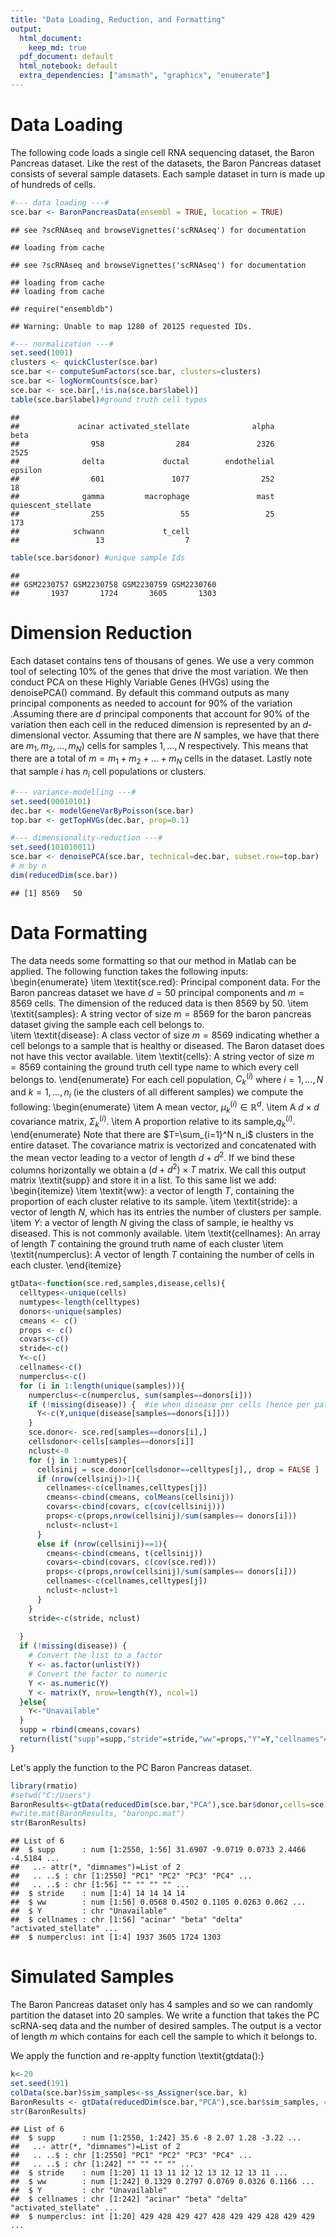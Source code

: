 ```yaml
---
title: "Data Loading, Reduction, and Formatting"
output:
  html_document:
    keep_md: true
  pdf_document: default
  html_notebook: default
  extra_dependencies: ["amsmath", "graphicx", "enumerate"]
---
```


# Data Loading
The following code loads a single cell RNA sequencing dataset, the Baron Pancreas dataset. Like the rest of the datasets, the Baron Pancreas dataset consists of several sample datasets. Each sample dataset in turn is made up of hundreds of cells.



```r
#--- data loading ---#
sce.bar <- BaronPancreasData(ensembl = TRUE, location = TRUE)
```

```
## see ?scRNAseq and browseVignettes('scRNAseq') for documentation
```

```
## loading from cache
```

```
## see ?scRNAseq and browseVignettes('scRNAseq') for documentation
```

```
## loading from cache
## loading from cache
```

```
## require("ensembldb")
```

```
## Warning: Unable to map 1280 of 20125 requested IDs.
```

```r
#--- normalization ---#
set.seed(1001)
clusters <- quickCluster(sce.bar)
sce.bar <- computeSumFactors(sce.bar, clusters=clusters)
sce.bar <- logNormCounts(sce.bar)
sce.bar <- sce.bar[,!is.na(sce.bar$label)]
table(sce.bar$label)#ground truth cell types
```

```
## 
##             acinar activated_stellate              alpha               beta 
##                958                284               2326               2525 
##              delta             ductal        endothelial            epsilon 
##                601               1077                252                 18 
##              gamma         macrophage               mast quiescent_stellate 
##                255                 55                 25                173 
##            schwann             t_cell 
##                 13                  7
```

```r
table(sce.bar$donor) #unique sample Ids
```

```
## 
## GSM2230757 GSM2230758 GSM2230759 GSM2230760 
##       1937       1724       3605       1303
```

# Dimension Reduction
Each dataset contains tens of thousans of genes. We use a very common tool of selecting 10\% of the genes that drive the most variation. We then conduct PCA on these Highly Variable Genes (HVGs) using the denoisePCA() command. By default this command outputs as many principal components as needed to account for 90\% of the variation .Assuming there are $d$ principal components that account for 90\% of the variation then each cell in the reduced dimension is represented by an $d$-dimensional vector. Assuming that there are $N$ samples, we have that there are $m_1,m_2,...,m_N)$ cells for samples $1,...,N$ respectively. This means that there are a total of $m=m_1+m_2+...+m_N$ cells in the dataset. Lastly note that sample $i$ has $n_i$ cell populations or clusters.

```r
#--- variance-modelling ---#
set.seed(00010101)
dec.bar <- modelGeneVarByPoisson(sce.bar)
top.bar <- getTopHVGs(dec.bar, prop=0.1)

#--- dimensionality-reduction ---#
set.seed(101010011)
sce.bar <- denoisePCA(sce.bar, technical=dec.bar, subset.row=top.bar)
# m by n
dim(reducedDim(sce.bar))
```

```
## [1] 8569   50
```
# Data Formatting
The data needs some formatting so that our method in Matlab can be applied. 
The following function takes the following inputs:
\begin{enumerate}
  \item \textit{sce.red}: Principal component data. For the Baron pancreas dataset we have $d=50$ principal components and $m=8569$ cells. The dimension of the reduced data is then $8569$ by $50$.
  \item \textit{samples}: A string vector of size $m=8569$ for the baron pancreas dataset giving the sample each cell belongs to.  
  \item \textit{disease}: A class vector of size $m=8569$ indicating whether a cell belongs to a sample that is healthy or diseased. The Baron dataset does not have this vector available. 
  \item \textit{cells}: A string vector of size $m=8569$ containing the ground truth cell type name to which every cell belongs to.
\end{enumerate}
For each cell population, $C^{(i)}_k$ where $i=1,...,N$ and $k=1,...,n_i$ (ie the clusters of all different samples) we compute the following:
\begin{enumerate}
  \item A mean vector, $\mu^{(i)}_k \in \mathbb{R}^d$.
  \item A $d \times d$ covariance matrix, $\Sigma^{(i)}_k$.
  \item A proportion relative to its sample,$q^{(i)}_k$.
\end{enumerate}
Note that there are $T=\sum_{i=1}^N n_i$ clusters in the entire dataset. The covariance matrix is vectorized and concatenated with the mean vector leading to a vector of length $d+d^2$. If we bind these columns horizontally we obtain a $(d+d^2) \times T$ matrix. We call this output matrix \textit{supp} and store it in a list. To this same list we add:
\begin{itemize}
  \item \textit{ww}: a vector of length $T$, containing the proportion of each cluster relative to its sample.
  \item \textit{stride}: a vector of length $N$, which has its entries the number of clusters per sample.
  \item $Y$: a vector of length $N$ giving the class of sample, ie healthy vs diseased. This is not commonly available.
  \item \textit{cellnames}: An array of length $T$ containing the ground truth name of each  cluster
  \item \textit{numperclus}: A vector of length $T$ containing the number of cells in each cluster.
\end{itemize}


```r
gtData<-function(sce.red,samples,disease,cells){
  celltypes<-unique(cells)
  numtypes<-length(celltypes)
  donors<-unique(samples)
  cmeans <- c()
  props <- c()
  covars<-c()
  stride<-c()
  Y<-c()
  cellnames<-c()
  numperclus<-c()
  for (i in 1:length(unique(samples))){
    numperclus<-c(numperclus, sum(samples==donors[i]))
    if (!missing(disease)) {  #ie when disease per cells (hence per patient) is specified
      Y<-c(Y,unique(disease[samples==donors[i]]))
    }
    sce.donor<- sce.red[samples==donors[i],]
    cellsdonor<-cells[samples==donors[i]]
    nclust<-0
    for (j in 1:numtypes){
      cellsinij = sce.donor[cellsdonor==celltypes[j],, drop = FALSE ]
      if (nrow(cellsinij)>1){
        cellnames<-c(cellnames,celltypes[j])
        cmeans<-cbind(cmeans, colMeans(cellsinij))
        covars<-cbind(covars, c(cov(cellsinij)))
        props<-c(props,nrow(cellsinij)/sum(samples== donors[i]))
        nclust<-nclust+1
      }
      else if (nrow(cellsinij)==1){
        cmeans<-cbind(cmeans, t(cellsinij))
        covars<-cbind(covars, c(cov(sce.red)))
        props<-c(props,nrow(cellsinij)/sum(samples== donors[i]))
        cellnames<-c(cellnames,celltypes[j])
        nclust<-nclust+1
      }
    }
    stride<-c(stride, nclust)
    
  }
  if (!missing(disease)) { 
    # Convert the list to a factor
    Y <- as.factor(unlist(Y))
    # Convert the factor to numeric
    Y <- as.numeric(Y)
    Y <- matrix(Y, nrow=length(Y), ncol=1)
  }else{
    Y<-"Unavailable"
  }
  supp = rbind(cmeans,covars)
  return(list("supp"=supp,"stride"=stride,"ww"=props,"Y"=Y,"cellnames"=cellnames,"numperclus"=numperclus ))
}
```
Let's apply the function to the PC Baron Pancreas dataset. 

```r
library(rmatio)
#setwd("C:/Users")
BaronResults<-gtData(reducedDim(sce.bar,"PCA"),sce.bar$donor,cells=sce.bar$label)
#write.mat(BaronResults, "baronpc.mat")
str(BaronResults)
```

```
## List of 6
##  $ supp      : num [1:2550, 1:56] 31.6907 -9.0719 0.0733 2.4466 -4.5184 ...
##   ..- attr(*, "dimnames")=List of 2
##   .. ..$ : chr [1:2550] "PC1" "PC2" "PC3" "PC4" ...
##   .. ..$ : chr [1:56] "" "" "" "" ...
##  $ stride    : num [1:4] 14 14 14 14
##  $ ww        : num [1:56] 0.0568 0.4502 0.1105 0.0263 0.062 ...
##  $ Y         : chr "Unavailable"
##  $ cellnames : chr [1:56] "acinar" "beta" "delta" "activated_stellate" ...
##  $ numperclus: int [1:4] 1937 3605 1724 1303
```
# Simulated Samples 
The Baron Pancreas dataset only has 4 samples and so we can randomly partition the dataset into $20$ samples. We write a function that takes the PC scRNA-seq data and the number of desired samples. The output is a vector of length $m$ which contains for each cell the sample to which it belongs to. 

We apply the function and re-applty function \textit{gtdata():}

```r
k<-20
set.seed(191)
colData(sce.bar)$sim_samples<-ss_Assigner(sce.bar, k)
BaronResults <- gtData(reducedDim(sce.bar,"PCA"),sce.bar$sim_samples, cells = sce.bar$label)
str(BaronResults)
```

```
## List of 6
##  $ supp      : num [1:2550, 1:242] 35.6 -8 2.07 1.28 -3.22 ...
##   ..- attr(*, "dimnames")=List of 2
##   .. ..$ : chr [1:2550] "PC1" "PC2" "PC3" "PC4" ...
##   .. ..$ : chr [1:242] "" "" "" "" ...
##  $ stride    : num [1:20] 11 13 11 12 12 13 12 12 13 11 ...
##  $ ww        : num [1:242] 0.1329 0.2797 0.0769 0.0326 0.1166 ...
##  $ Y         : chr "Unavailable"
##  $ cellnames : chr [1:242] "acinar" "beta" "delta" "activated_stellate" ...
##  $ numperclus: int [1:20] 429 428 429 427 428 429 429 428 429 429 ...
```
